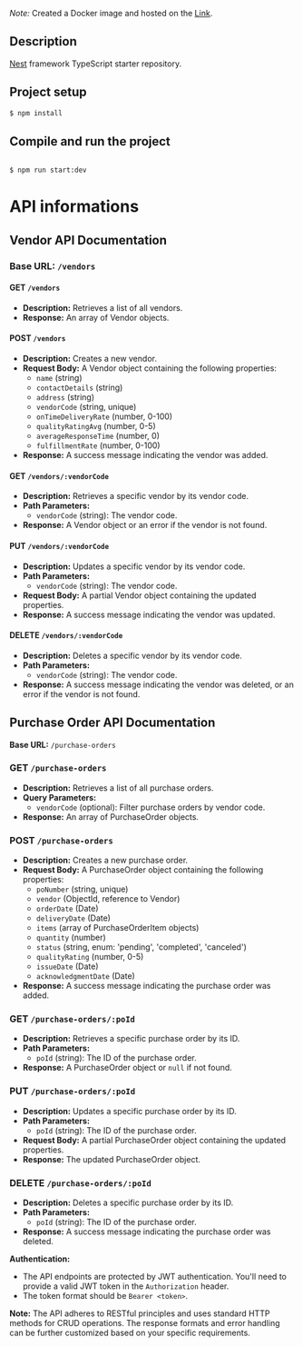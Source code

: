 *Note:*  Created a Docker image and hosted on the [Link](https://vendormanagementsystem.onrender.com).

## Description

[Nest](https://github.com/nestjs/nest) framework TypeScript starter repository.

## Project setup

```bash
$ npm install
```

## Compile and run the project

```bash

$ npm run start:dev

```

# API informations

## Vendor API Documentation

### Base URL: `/vendors`

#### GET `/vendors`
* **Description:** Retrieves a list of all vendors.
* **Response:** An array of Vendor objects.

#### POST `/vendors`
* **Description:** Creates a new vendor.
* **Request Body:** A Vendor object containing the following properties:
  - `name` (string)
  - `contactDetails` (string)
  - `address` (string)
  - `vendorCode` (string, unique)
  - `onTimeDeliveryRate` (number, 0-100)
  - `qualityRatingAvg` (number, 0-5)
  - `averageResponseTime` (number, 0)
  - `fulfillmentRate` (number, 0-100)
* **Response:** A success message indicating the vendor was added.

#### GET `/vendors/:vendorCode`
* **Description:** Retrieves a specific vendor by its vendor code.
* **Path Parameters:**
  - `vendorCode` (string): The vendor code.
* **Response:** A Vendor object or an error if the vendor is not found.

#### PUT `/vendors/:vendorCode`
* **Description:** Updates a specific vendor by its vendor code.
* **Path Parameters:**
  - `vendorCode` (string): The vendor code.
* **Request Body:** A partial Vendor object containing the updated properties.
* **Response:** A success message indicating the vendor was updated.

#### DELETE `/vendors/:vendorCode`
* **Description:** Deletes a specific vendor by its vendor code.
* **Path Parameters:**
  - `vendorCode` (string): The vendor code.
* **Response:** A success message indicating the vendor was deleted, or an error if the vendor is not found.

## Purchase Order API Documentation

**Base URL:** `/purchase-orders`

### GET `/purchase-orders`
* **Description:** Retrieves a list of all purchase orders.
* **Query Parameters:**
  - `vendorCode` (optional): Filter purchase orders by vendor code.
* **Response:** An array of PurchaseOrder objects.

### POST `/purchase-orders`
* **Description:** Creates a new purchase order.
* **Request Body:** A PurchaseOrder object containing the following properties:
  - `poNumber` (string, unique)
  - `vendor` (ObjectId, reference to Vendor)
  - `orderDate` (Date)
  - `deliveryDate` (Date)
  - `items` (array of PurchaseOrderItem objects)
  - `quantity` (number)
  - `status` (string, enum: 'pending', 'completed', 'canceled')
  - `qualityRating` (number, 0-5)
  - `issueDate` (Date)
  - `acknowledgmentDate` (Date)
* **Response:** A success message indicating the purchase order was added.

### GET `/purchase-orders/:poId`
* **Description:** Retrieves a specific purchase order by its ID.
* **Path Parameters:**
  - `poId` (string): The ID of the purchase order.
* **Response:** A PurchaseOrder object or `null` if not found.

### PUT `/purchase-orders/:poId`
* **Description:** Updates a specific purchase order by its ID.
* **Path Parameters:**
  - `poId` (string): The ID of the purchase order.
* **Request Body:** A partial PurchaseOrder object containing the updated properties.
* **Response:** The updated PurchaseOrder object.

### DELETE `/purchase-orders/:poId`
* **Description:** Deletes a specific purchase order by its ID.
* **Path Parameters:**
  - `poId` (string): The ID of the purchase order.
* **Response:** A success message indicating the purchase order was deleted.

**Authentication:**
* The API endpoints are protected by JWT authentication. You'll need to provide a valid JWT token in the `Authorization` header.
* The token format should be `Bearer <token>`.

**Note:** The API adheres to RESTful principles and uses standard HTTP methods for CRUD operations. The response formats and error handling can be further customized based on your specific requirements.


